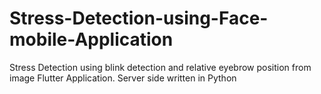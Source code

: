 # Stress-Detection-using-Face-mobile-Application
Stress Detection using blink detection and relative eyebrow position from image Flutter Application. Server side written in Python
